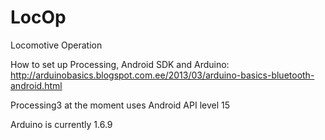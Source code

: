 # LocOp
Locomotive Operation

How to set up Processing, Android SDK and Arduino:
http://arduinobasics.blogspot.com.ee/2013/03/arduino-basics-bluetooth-android.html

Processing3 at the moment uses Android API level 15

Arduino is currently 1.6.9
